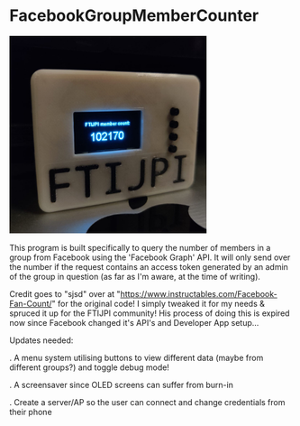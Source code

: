 # FacebookGroupMemberCounter

<img src="https://github.com/stevenjryall/FacebookGroupMemberCounter/blob/main/ftijpi_member_counter.jpeg" width="350" title="hover text">

This program is built specifically to query the number of members in a group
from Facebook using the 'Facebook Graph' API. It will only send over the
number if the request contains an access token generated by an admin
of the group in question (as far as I'm aware, at the time of writing). 

Credit goes to "sjsd" over at "https://www.instructables.com/Facebook-Fan-Count/" 
for the original code! I simply tweaked it for my needs & spruced it up for the 
FTIJPI community! His process of doing this is expired now since Facebook
changed it's API's and Developer App setup...

Updates needed:

. A menu system utilising buttons to view different data (maybe from different groups?)
and toggle debug mode!

. A screensaver since OLED screens can suffer from burn-in

. Create a server/AP so the user can connect and change credentials from their phone 

